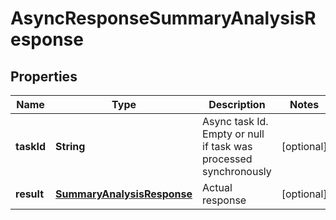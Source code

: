 
# AsyncResponseSummaryAnalysisResponse

## Properties
Name | Type | Description | Notes
------------ | ------------- | ------------- | -------------
**taskId** | **String** | Async task Id. Empty or null if task was processed synchronously |  [optional]
**result** | [**SummaryAnalysisResponse**](SummaryAnalysisResponse.md) | Actual response |  [optional]



